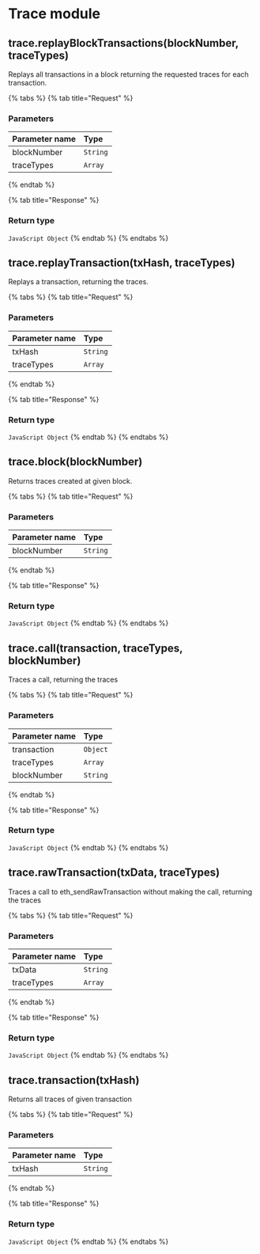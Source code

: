 # Trace module

## trace.replayBlockTransactions\(blockNumber, traceTypes\)

Replays all transactions in a block returning the requested traces for each transaction.

{% tabs %}
{% tab title="Request" %}
### **Parameters**

| Parameter name | Type |
| :--- | :--- |
| blockNumber | `String` |
| traceTypes | `Array` |
{% endtab %}

{% tab title="Response" %}
### Return type

`JavaScript Object`
{% endtab %}
{% endtabs %}

## trace.replayTransaction\(txHash, traceTypes\)

Replays a transaction, returning the traces.

{% tabs %}
{% tab title="Request" %}
### **Parameters**

| Parameter name | Type |
| :--- | :--- |
| txHash | `String` |
| traceTypes | `Array` |
{% endtab %}

{% tab title="Response" %}
### Return type

`JavaScript Object`
{% endtab %}
{% endtabs %}

## trace.block\(blockNumber\)

Returns traces created at given block.

{% tabs %}
{% tab title="Request" %}
### **Parameters**

| Parameter name | Type |
| :--- | :--- |
| blockNumber | `String` |
{% endtab %}

{% tab title="Response" %}
### Return type

`JavaScript Object`
{% endtab %}
{% endtabs %}

## trace.call\(transaction, traceTypes, blockNumber\)

Traces a call, returning the traces

{% tabs %}
{% tab title="Request" %}
### **Parameters**

| Parameter name | Type |
| :--- | :--- |
| transaction | `Object` |
| traceTypes | `Array` |
| blockNumber | `String` |
{% endtab %}

{% tab title="Response" %}
### Return type

`JavaScript Object`
{% endtab %}
{% endtabs %}

## trace.rawTransaction\(txData, traceTypes\)

Traces a call to eth\_sendRawTransaction without making the call, returning the traces

{% tabs %}
{% tab title="Request" %}
### **Parameters**

| Parameter name | Type |
| :--- | :--- |
| txData | `String` |
| traceTypes | `Array` |
{% endtab %}

{% tab title="Response" %}
### Return type

`JavaScript Object`
{% endtab %}
{% endtabs %}

## trace.transaction\(txHash\)

Returns all traces of given transaction

{% tabs %}
{% tab title="Request" %}
### **Parameters**

| Parameter name | Type |
| :--- | :--- |
| txHash | `String` |
{% endtab %}

{% tab title="Response" %}
### Return type

`JavaScript Object`
{% endtab %}
{% endtabs %}

